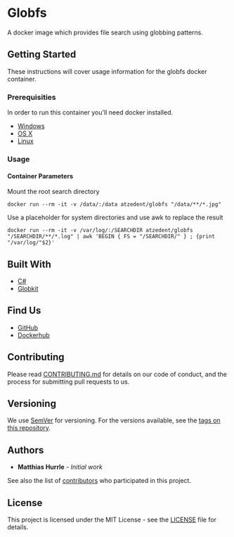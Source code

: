 # Globfs

A docker image which provides file search using globbing patterns.

## Getting Started

These instructions will cover usage information for the globfs docker container.

### Prerequisities

In order to run this container you'll need docker installed.

* [Windows](https://docs.docker.com/windows/started)
* [OS X](https://docs.docker.com/mac/started/)
* [Linux](https://docs.docker.com/linux/started/)

### Usage

#### Container Parameters

Mount the root search directory

```shell
docker run --rm -it -v /data/:/data atzedent/globfs "/data/**/*.jpg"
```

Use a placeholder for system directories and use awk to replace the result

```shell
docker run --rm -it -v /var/log/:/SEARCHDIR atzedent/globfs "/SEARCHDIR/**/*.log" | awk 'BEGIN { FS = "/SEARCHDIR/" } ; {print "/var/log/"$2}'
```


## Built With

* [C#](https://github.com/dotnet/csharplang)
* [Globkit](https://github.com/atzedent/globkit)

## Find Us

* [GitHub](https://github.com/atzedent/globfs)
* [Dockerhub](https://hub.docker.com/r/atzedent/globfs)

## Contributing

Please read [CONTRIBUTING.md](CONTRIBUTING.md) for details on our code of conduct, and the process for submitting pull requests to us.

## Versioning

We use [SemVer](http://semver.org/) for versioning. For the versions available, see the 
[tags on this repository](https://github.com/atzendent/globfs/tags). 

## Authors

* **Matthias Hurrle** - *Initial work*

See also the list of [contributors](https://github.com/atzedent/globfs/contributors) who 
participated in this project.

## License

This project is licensed under the MIT License - see the [LICENSE](LICENSE) file for details.
